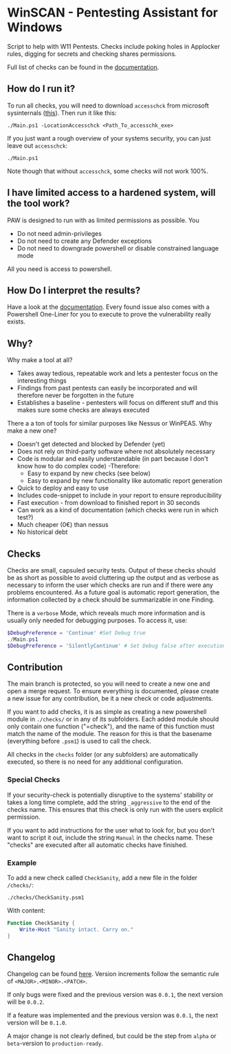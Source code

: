 # WinSCAN - Pentesting Assistant for Windows

Script to help with W11 Pentests. Checks include poking holes in Applocker rules, digging for secrets and checking shares permissions. 

Full list of checks can be found in the [documentation](./documentation).

## How do I run it?

To run all checks, you will need to download `accesschck` from microsoft sysinternals ([this](https://learn.microsoft.com/en-us/sysinternals/downloads/accesschk)). Then run it like this:

`./Main.ps1 -LocationAccesschck <Path_To_accesschk_exe>`

If you just want a rough overview of your systems security, you can just leave out `accesschck`:

`./Main.ps1`

Note though that without `accesschck`, some checks will not work 100%.

## I have limited access to a hardened system, will the tool work?

PAW is designed to run with as limited permissions as possible. You 
- Do not need admin-privileges
- Do not need to create any Defender exceptions
- Do not need to downgrade powershell or disable constrained language mode

All you need is access to powershell.

## How Do I interpret the results?

Have a look at the [documentation](./documentation). 
Every found issue also comes with a Powershell One-Liner for you to execute to prove the vulnerability really exists.

## Why?

Why make a tool at all?
- Takes away tedious, repeatable work and lets a pentester focus on the interesting things 
- Findings from past pentests can easily be incorporated and will therefore never be forgotten in the future
- Establishes a baseline - pentesters will focus on different stuff and this makes sure some checks are always executed

There a a ton of tools for similar purposes like Nessus or WinPEAS. Why make a new one?
- Doesn't get detected and blocked by Defender (yet)
- Does not rely on third-party software where not absolutely necessary 
- Code is modular and easily understandable (in part because I don't know how to do complex code) -Therefore:
    - Easy to expand by new checks (see below)
    - Easy to expand by new functionality like automatic report generation
- Quick to deploy and easy to use
- Includes code-snippet to include in your report to ensure reproducibility
- Fast execution - from download to finished report in 30 seconds
- Can work as a kind of documentation (which checks were run in which test?)
- Much cheaper (0€) than nessus
- No historical debt

## Checks

Checks are small, capsuled security tests. Output of these checks should be as short as possible to avoid cluttering up the output and as verbose as necessary to inform the user which checks are run and if there were any problems encountered. As a future goal is automatic report generation, the information collected by a check should be summarizable in one Finding.

There is a `verbose` Mode, which reveals much more information and is usually only needed for debugging purposes. To access it, use:

```powershell
$DebugPreference = 'Continue' #Set Debug true
./Main.ps1
$DebugPreference = 'SilentlyContinue' # Set Debug false after execution
```

## Contribution

The main branch is protected, so you will need to create a new one and open a merge request. To ensure everything is documented, please create a new issue for any contribution, be it a new check or code adjustments. 

If you want to add checks, it is as simple as creating a new powershell module in `./checks/` or in any of its subfolders. 
Each added module should only contain one function ("=check"), and the name of this function must match the name of the module.
The reason for this is that the basename (everything before `.psm1`) is used to call the check.

All checks in the `checks` folder (or any subfolders) are automatically executed, so there is no need for any additional configuration.

### Special Checks

If your security-check is potentially disruptive to the systems' stability or takes a long time complete, add the string `_aggressive` to the end of the checks name.
This ensures that this check is only run with the users explicit permission.

If you want to add instructions for the user what to look for, but you don't want to script it out, include the string `Manual` in the checks name.
These "checks" are executed after all automatic checks have finished.

### Example

To add a new check called `CheckSanity`, add a new file in the folder `/checks/`:

`./checks/CheckSanity.psm1`

With content:

```powershell
Function CheckSanity {
    Write-Host "Sanity intact. Carry on."
}
```

## Changelog

Changelog can be found [here](./documentation/Changelog.md). Version increments follow the semantic rule of `<MAJOR>.<MINOR>.<PATCH>`.

If only bugs were fixed and the previous version was `0.0.1`, the next version will be `0.0.2`.

If a feature was implemented and the previous version was `0.0.1`, the next version will be `0.1.0`.

A major change is not clearly defined, but could be the step from `alpha` or `beta`-version to `production-ready`.

